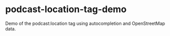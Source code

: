 # podcast-location-tag-demo
Demo of the podcast:location tag using autocompletion and OpenStreetMap data.
